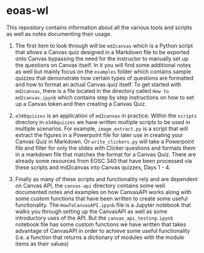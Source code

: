 # eoas-wl

This repository contains information about all the various tools and scripts as well as notes documenting their usage.

1. The first item to look through will be `md2canvas` which is a Python script that allows a Canvas quiz designed in a Markdown file to be exported onto Canvas bypassing the need for the instructor to manually set up the questions on Canvas itself. In it you will find some additional notes as well but mainly focus on the `examples` folder which contains sample quizzes that demonstrate how certain types of questions are formatted and how to format an actual Canvas quiz itself. To get started with `md2canvas`, there is a file located in the directory called `How to md2canvas.ipynb` which contains step by step instructions on how to set up a Canvas token and then creating a Canvas Quiz.

2. `e340quizzes` is an application of `md2canvas` in practice. Within the `scripts` directory in `e340quizzes` we have written multiple scripts to be used in multiple scenarios. For example, `image_extract.py` is a script that will extract the figures in a Powerpoint file for later use in creating your Canvas Quiz in Markdown. Or `write_clickers.py` will take a Powerpoint file and filter for only the slides with Clicker questions and formats them in a markdown file that matches the format for a Canvas Quiz. There are already some resources from EOSC 340 that have been processed via these scripts and md2canvas into Canvas quizzes, Days 1 - 4.

3. Finally as many of these scripts and functionality rely and are dependent on Canvas API, the `canvas-api` directory contains some well documented notes and examples on how CanvasAPI works along with some custom functions that have been written to create some useful functionality. The `HowToCanvasAPI.ipynb` file is a Jupyter notebook that walks you through setting up the CanvasAPI as well as some introductory uses of the API. But the `canvas_api_testing.ipynb` notebook file has some custom functions we have written that takes advantage of CanvasAPI in order to achieve some useful functionality (i.e. a function that returns a dictionary of modules with the module items as their values)
